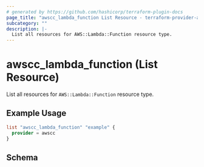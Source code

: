 ```yaml
---
# generated by https://github.com/hashicorp/terraform-plugin-docs
page_title: "awscc_lambda_function List Resource - terraform-provider-awscc"
subcategory: ""
description: |-
  List all resources for AWS::Lambda::Function resource type.
---
```


# awscc_lambda_function (List Resource)

List all resources for `AWS::Lambda::Function` resource type.

## Example Usage

```terraform
list "awscc_lambda_function" "example" {
  provider = awscc
}
```

<!-- schema generated by tfplugindocs -->
## Schema
